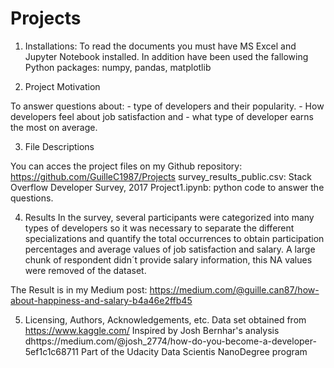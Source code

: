 # Projects
1. Installations:
To read the documents you must have MS Excel and Jupyter Notebook installed. In addition 
have been used the fallowing Python packages: numpy, pandas, matplotlib

2. Project Motivation

To answer questions about: 	- type of developers and their popularity. 
				- How developers feel about job satisfaction and 
				- what type of developer earns the most on average.

3. File Descriptions

You can acces the project files on my Github repository: https://github.com/GuilleC1987/Projects
survey_results_public.csv: Stack Overflow Developer Survey, 2017
Project1.ipynb: python code to answer the questions.


4. Results
In the survey, several participants were categorized into many types of developers so it was necessary to separate the different specializations and quantify the total occurrences to obtain participation 
percentages and average values ​​of job satisfaction and salary.
A large chunk of respondent didn´t provide salary information, this NA values were removed of the dataset.

The Result is in my Medium post: https://medium.com/@guille.can87/how-about-happiness-and-salary-b4a46e2ffb45

5. Licensing, Authors, Acknowledgements, etc.
Data set obtained from https://www.kaggle.com/
Inspired by Josh Bernhar's analysis dhttps://medium.com/@josh_2774/how-do-you-become-a-developer-5ef1c1c68711
Part of the Udacity Data Scientis NanoDegree program
